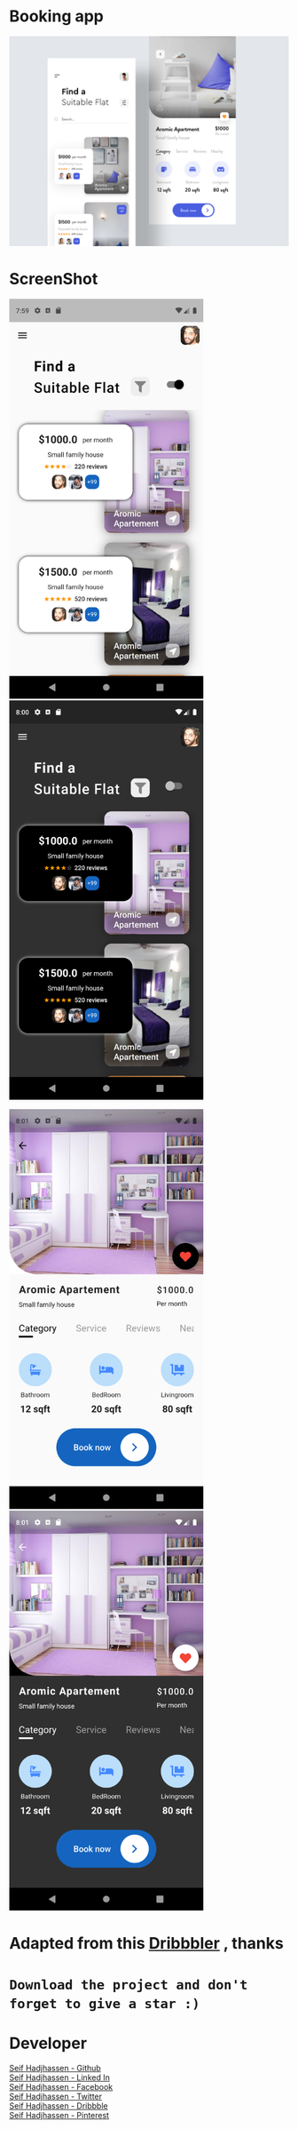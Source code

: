 
# Booking app
<img src="screenshot/banner.png" width="850">

# ScreenShot

<img src="screenshot/1light.png" width="350"><img src="screenshot/1dark.png" width="350">

<img src="screenshot/2light.png" width="350"><img src="screenshot/2dark.png" width="350">

# Adapted from this [Dribbbler](https://dribbble.com/shots/6709172-Online-flat-booking-app-concept) , thanks

# ```Download the project and don't forget to give a star :)```


# Developer
[Seif Hadjhassen - Github](https://github.com/seifhjh)\
[Seif Hadjhassen - Linked In](https://www.linkedin.com/in/seifhadjhassen)\
[Seif Hadjhassen - Facebook](https://www.facebook.com/seif.hajhassen)\
[Seif Hadjhassen - Twitter](https://twitter.com/seifhadjhassen)\
[Seif Hadjhassen - Dribbble](https://dribbble.com/seifhadjhassen)\
[Seif Hadjhassen - Pinterest](https://www.pinterest.com/seifhadjhassen)

